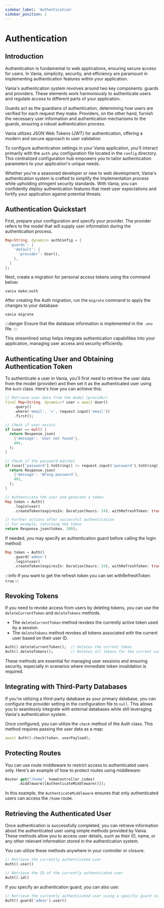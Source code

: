 ```yaml
---
sidebar_label: 'Authentication'
sidebar_position: 1
---
```


# Authentication

## Introduction

Authentication is fundamental to web applications, ensuring secure access for users. In Vania, simplicity, security, and efficiency are paramount in implementing authentication features within your application.

Vania's authentication system revolves around two key components: guards and providers. These elements work harmoniously to authenticate users and regulate access to different parts of your application.

Guards act as the guardians of authentication, determining how users are verified for each request they make. Providers, on the other hand, furnish the necessary user information and authentication mechanisms to the guards, ensuring a robust authentication process.

Vania utilizes JSON Web Tokens (JWT) for authentication, offering a modern and secure approach to user validation

To configure authentication settings in your Vania application, you'll interact primarily with the `auth.php` configuration file located in the `config` directory. This centralized configuration hub empowers you to tailor authentication parameters to your application's unique needs.

Whether you're a seasoned developer or new to web development, Vania's authentication system is crafted to simplify the implementation process while upholding stringent security standards. With Vania, you can confidently deploy authentication features that meet user expectations and fortify your application against potential threats.

## Authentication Quickstart

First, prepare your configuration and specify your provider. The provider refers to the model that will supply user information during the authentication process.

```dart
Map<String, dynamic> authConfig = {
  'guards': {
    'default': {
      'provider': User(),
    },
  }
};
```

Next, create a migration for personal access tokens using the command below:

```shell
vania make:auth
```

After creating the Auth migration, run the `migrate` command to apply the changes to your database:

```shell
vania migrate
```

:::danger
Ensure that the database information is implemented in the `.env` file.
:::

This streamlined setup helps integrate authentication capabilities into your application, managing user access and security efficiently.

## Authenticating User and Obtaining Authentication Token

To authenticate a user in Vania, you'll first need to retrieve the user data from the model (provider) and then set it as the authenticated user using the `Auth` class. Here's how you can achieve this:

```dart
// Retrieve user data from the model (provider)
final Map<String, dynamic>? user = await User()
    .query()
    .where('email', '=', request.input('email'))
    .first();

// Check if user exists
if (user == null) {
  return Response.json(
    {'message': 'User not found'},
    404,
  );
}

// Check if the password matches
if (user['password'].toString() != request.input('password').toString()) {
  return Response.json(
    {'message': 'Wrong password'},
    401,
  );
}

// Authenticate the user and generate a token
Map token = Auth()
    .login(user)
    .createToken(expiresIn: Duration(hours: 24), withRefreshToken: true);

// Further actions after successful authentication
// For example, returning the token
return Response.json(token, 200);
```

If needed, you may specify an authentication guard before calling the login method:

```dart
Map token = Auth()
    .guard('admin')
    .login(user)
    .createToken(expiresIn: Duration(hours: 24), withRefreshToken: true);
```

:::info
If you want to get the refresh token you can set withRefreshToken `true`
:::

## Revoking Tokens

If you need to revoke access from users by deleting tokens, you can use the `deleteCurrentToken` and `deleteTokens` methods.

- The `deleteCurrentToken` method revokes the currently active token used by a session.
- The `deleteTokens` method revokes all tokens associated with the current user based on their user ID.

```dart
Auth().deleteCurrentToken();  // Deletes the current token
Auth().deleteTokens();        // Deletes all tokens for the current user
```

These methods are essential for managing user sessions and ensuring security, especially in scenarios where immediate token invalidation is required.

## Integrating with Third-Party Databases

If you're utilizing a third-party database as your primary database, you can configure the provider setting in the configuration file to `null`. This allows you to seamlessly integrate with external databases while still leveraging Vania's authentication system.

Once configured, you can utilize the `check` method of the Auth class. This method requires passing the user data as a map:

```dart
await Auth().check(token, userPayload);
```

## Protecting Routes

You can use route middleware to restrict access to authenticated users only. Here's an example of how to protect routes using middleware:

```dart
Router.get("/home", homeController.index)
      .middleware([AuthenticateMiddleware()]);
```

In this example, the `AuthenticateMiddleware` ensures that only authenticated users can access the `/home` route.

## Retrieving the Authenticated User

Once authentication is successfully completed, you can retrieve information about the authenticated user using simple methods provided by Vania. These methods allow you to access user details, such as their ID, name, or any other relevant information stored in the authentication system.

You can utilize these methods anywhere in your controller or closure:

```dart
// Retrieve the currently authenticated user
Auth().user()

// Retrieve the ID of the currently authenticated user
Auth().id()
```

If you specify an authentication guard, you can also use:

```dart
// Retrieve the currently authenticated user using a specific guard (e.g., 'admin')
Auth().guard('admin').user()
```
